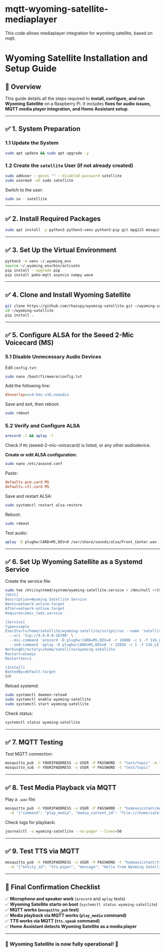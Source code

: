 # mqtt-wyoming-satellite-mediaplayer
This code allows mediaplayer integration for wyoming satellite, based on mqtt.

# Wyoming Satellite Installation and Setup Guide

## 🚀 Overview
This guide details all the steps required to **install, configure, and run Wyoming Satellite** on a Raspberry Pi. It includes **fixes for audio issues, MQTT media player integration, and Home Assistant setup**.

---
## ✅ **1. System Preparation**

### **1.1 Update the System**
```bash
sudo apt update && sudo apt upgrade -y
```

### **1.2 Create the `satellite` User (if not already created)**
```bash
sudo adduser --gecos "" --disabled-password satellite
sudo usermod -aG sudo satellite
```
Switch to the user:
```bash
sudo su - satellite
```

---
## ✅ **2. Install Required Packages**
```bash
sudo apt install -y python3 python3-venv python3-pip git mpg123 mosquitto-clients
```

---
## ✅ **3. Set Up the Virtual Environment**
```bash
python3 -m venv ~/.wyoming_env
source ~/.wyoming_env/bin/activate
pip install --upgrade pip
pip install paho-mqtt asyncio numpy wave
```

---
## ✅ **4. Clone and Install Wyoming Satellite**
```bash
git clone https://github.com/rhasspy/wyoming-satellite.git ~/wyoming-satellite
cd ~/wyoming-satellite
pip install .
```

---
## ✅ **5. Configure ALSA for the Seeed 2-Mic Voicecard (MS)**
### **5.1 Disable Unnecessary Audio Devices**
Edit `config.txt`:
```bash
sudo nano /boot/firmware/config.txt
```
Add the following line:
```ini
dtoverlay=vc4-kms-v3d,noaudio
```
Save and exit, then reboot:
```bash
sudo reboot
```

### **5.2 Verify and Configure ALSA**
```bash
arecord -l && aplay -l
```
Check if `MS` (seeed-2-mic-voicecard) is listed, or any other audiodevice.

**Create or edit ALSA configuration:**
```bash
sudo nano /etc/asound.conf
```
Paste:
```ini
defaults.pcm.card MS
defaults.ctl.card MS
```
Save and restart ALSA:
```bash
sudo systemctl restart alsa-restore
```
Reboot:
```bash
sudo reboot
```

Test audio:
```bash
aplay -D plughw:CARD=MS,DEV=0 /usr/share/sounds/alsa/Front_Center.wav
```

---
## ✅ **6. Set Up Wyoming Satellite as a Systemd Service**
Create the service file:
```bash
sudo tee /etc/systemd/system/wyoming-satellite.service > /dev/null <<EOF
[Unit]
Description=Wyoming Satellite Service
Wants=network-online.target
After=network-online.target
Requires=2mic_leds.service

[Service]
Type=simple
ExecStart=/home/satellite/wyoming-satellite/script/run --name 'satellite-mqtt' \
  --uri 'tcp://0.0.0.0:10700' \
  --mic-command 'arecord -D plughw:CARD=MS,DEV=0 -r 16000 -c 1 -f S16_LE -t raw' \
  --snd-command 'aplay -D plughw:CARD=MS,DEV=0 -r 22050 -c 1 -f S16_LE -t raw'
WorkingDirectory=/home/satellite/wyoming-satellite
Restart=always
RestartSec=1

[Install]
WantedBy=default.target
EOF
```
Reload systemd:
```bash
sudo systemctl daemon-reload
sudo systemctl enable wyoming-satellite
sudo systemctl start wyoming-satellite
```
Check status:
```bash
systemctl status wyoming-satellite
```

---
## ✅ **7. MQTT Testing**
Test MQTT connection:
```bash
mosquitto_pub -h YOURIPADDRESS -u USER -P PASSWORD -t "test/topic" -m "Hello from Wyoming Satellite"
mosquitto_sub -h YOURIPADDRESS -u USER -P PASSWORD -t "test/topic"
```

---
## ✅ **8. Test Media Playback via MQTT**
Play a `.wav` file:
```bash
mosquitto_pub -h YOURIPADDRESS -u USER -P PASSWORD -t "homeassistant/media_player/wyoming_satellite/command" \
  -m '{"command": "play_media", "media_content_id": "file:///home/satellite/wyoming-satellite/sounds/awake.wav"}'
```
Check logs for playback:
```bash
journalctl -u wyoming-satellite --no-pager --lines=50
```

---
## ✅ **9. Test TTS via MQTT**
```bash
mosquitto_pub -h YOURIPADDRESS -u USER -P PASSWORD -t "homeassistant/tts/speak" \
  -m '{"entity_id": "tts.piper", "message": "Hello from Wyoming Satellite"}'
```

---
## 🎯 **Final Confirmation Checklist**
✅ **Microphone and speaker work** (`arecord` and `aplay` tests)  
✅ **Wyoming Satellite starts on boot** (`systemctl status wyoming-satellite`)  
✅ **MQTT works (`mosquitto_pub` test)**  
✅ **Media playback via MQTT works (`play_media` command)**  
✅ **TTS works via MQTT (`tts.speak` command)**  
✅ **Home Assistant detects Wyoming Satellite as a media player**  

---
### 🎉 **Wyoming Satellite is now fully operational!** 🚀

